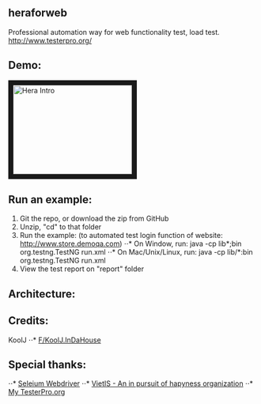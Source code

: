 ## heraforweb
Professional automation way for web functionality test, load test.
http://www.testerpro.org/

## Demo:
<a href="https://www.youtube.com/watch?v=r7AOkVpGV5E" target="_blank"><img src="http://img.youtube.com/vi/YOUTUBE_VIDEO_ID_HERE/0.jpg" 
alt="Hera Intro" width="240" height="180" border="10" /></a>


## Run an example:
1. Git the repo, or download the zip from GitHub
2. Unzip, "cd" to that folder
3. Run the example: (to automated test login function of website: http://www.store.demoqa.com)
⋅⋅* On Window, run: java -cp lib\*;bin org.testng.TestNG run.xml
⋅⋅* On Mac/Unix/Linux, run: java -cp lib/*:bin org.testng.TestNG run.xml
4. View the test report on "report" folder

## Architecture:

## Credits:
KoolJ
⋅⋅* [F/KoolJ.InDaHouse](https://www.facebook.com/KoolJ.InDaHouse)

## Special thanks:
⋅⋅* [Seleium Webdriver](http://www.seleniumhq.org/projects/webdriver/)
⋅⋅* [VietIS - An in pursuit of hapyness organization](http://vietis.com.vn/)
⋅⋅* [My TesterPro.org](http://www.testerpro.org/)

